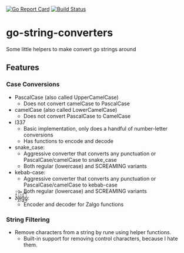 [![Go Report Card](https://goreportcard.com/badge/github.com/emarcey/go-string-converters)](https://goreportcard.com/report/github.com/emarcey/go-string-converters) [![Build Status](https://travis-ci.org/emarcey/go-string-converters.svg?branch=master)](https://travis-ci.org/emarcey/go-string-converters)

# go-string-converters
Some little helpers to make convert go strings around

## Features

### Case Conversions

* PascalCase (also called UpperCamelCase)
    * Does not convert camelCase to PascalCase
* camelCase (also called LowerCamelCase)
    * Does not convert PascalCase to CamelCase
* l337
    * Basic implementation, only does a handful of number-letter conversions
    * Has functions to encode and decode
* snake_case:
    * Aggressive converter that converts any punctuation or PascalCase/camelCase to snake_case
    * Both regular (lowercase) and SCREAMING variants
* kebab-case:
    * Aggressive converter that converts any punctuation or PascalCase/camelCase to kebab-case
    * Both regular (lowercase) and SCREAMING variants
* z̵ͯ̐͗ͦa͓̺͂ͨͩl̷̨̜̔̿g̻̽̊͠͞o̻̠͗̇̀:
    * Encoder and decoder for Zalgo functions



### String Filtering

* Remove characters from a string by rune using helper functions.
    * Built-in support for removing control characters, because I hate them.
